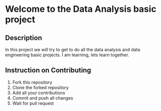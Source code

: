 # Welcome to the Data Analysis basic project


## Description
In this project we will try to get to do all the data analysis and data engineering basic projects. I am learning, lets learn together.

## Instruction on Contributing
1. Fork this repository
2. Clone the forked repository
3. Add all your contributions
4. Commit and push all changes
5. Wait for pull request